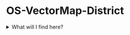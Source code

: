 # OS-VectorMap-District

<details>
<summary>What will I find here?</summary>
<br>
Within each product repository you will find:
<br> 
<br>
<ul>
 <li><b>Styling</b> – Top level folder containing all things related to the styling, Stylesheets, LYR files, fonts etc.</li>
 <li><b>SQL</b> – Top level folder containing core SQL files for that product</li>
 <li><b>Data Translating</b> – Top lovel folder contains README. file about all the different tools that can be used on this product</li> 
    <ul>
      <li><b>GFS</b> - GFS files for Data Loaders and GML datasets</li>
      <li><b>Code</b> – Awk and python code</li>
      <li><b>FME</b> – FME workbenches</li>
    </ul>
 <li><b>Sample Code</b> – Sample code or demos for that product</li>
 <li><b>Schemas</b> - Old & new updated schema versions</li>
</ul>

</details>
